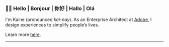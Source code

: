 ### 👋🏾 Hello | Bonjour | 你好 | Hallo | Olá

I'm Kaine (pronounced _kai-nay_). As an Enterprise Architect at [Adobe](https://business.adobe.com/), I design experiences to simplify people’s lives. 

Learn more [here](https://www.kaine.pro).

---

